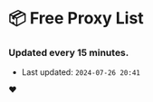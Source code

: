 # :package: Free Proxy List
### Updated every 15 minutes.

- Last updated: `2024-07-26 20:41`

:heart:

